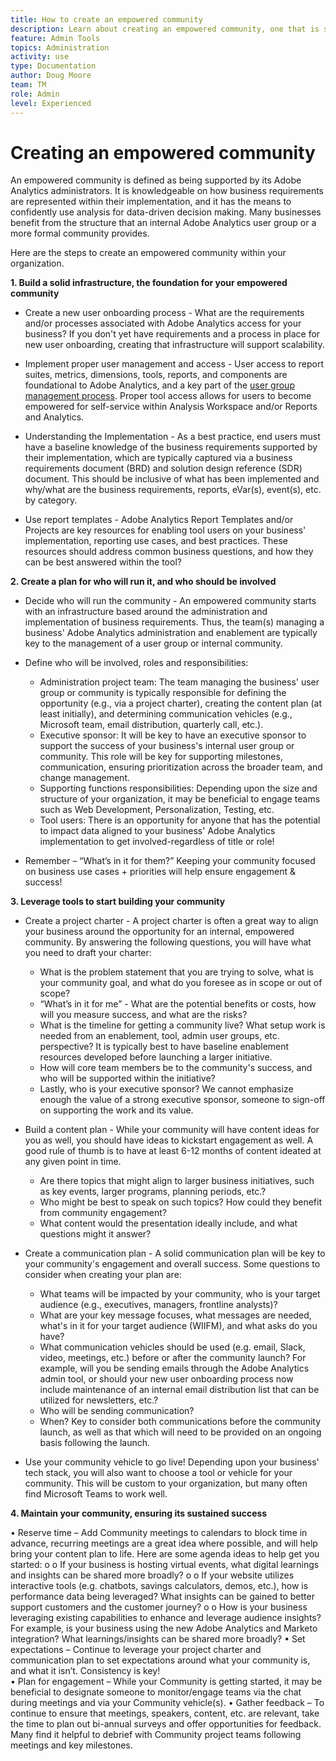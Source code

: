 ```yaml
---
title: How to create an empowered community 
description: Learn about creating an empowered community, one that is supported by its Adobe Analytics administrators, is knowledgeable on how business requirements are represented within their implementation, and has the means to confidently utilize analysis for data-driven decision making. 
feature: Admin Tools
topics: Administration
activity: use
type: Documentation
author: Doug Moore
team: TM
role: Admin
level: Experienced
---
```

# Creating an empowered community

An empowered community is defined as being supported by its Adobe Analytics administrators. It is knowledgeable on how business requirements are represented within their implementation, and it has the means to confidently use analysis for data-driven decision making. Many businesses benefit from the structure that an internal Adobe Analytics user group or a more formal community provides.

Here are the steps to create an empowered community within your organization.

**1. Build a solid infrastructure, the foundation for your empowered community**

* Create a new user onboarding process - What are the requirements and/or processes associated with Adobe Analytics access for your business? If you don't yet have requirements and a process in place for new user onboarding, creating that infrastructure will support scalability. 

* Implement proper user management and access - User access to report suites, metrics, dimensions, tools, reports, and components are foundational to Adobe Analytics, and a key part of the [user group management process](https://experienceleague.adobe.com/docs/analytics/admin/admin-console/home.html?lang=en). Proper tool access allows for users to become empowered for self-service within Analysis Workspace and/or Reports and Analytics.

* Understanding the Implementation - As a best practice, end users must have a baseline knowledge of the business requirements supported by their implementation, which are typically captured via a business requirements document (BRD) and solution design reference (SDR) document. This should be inclusive of what has been implemented and why/what are the business requirements, reports, eVar(s), event(s), etc. by category. 

* Use report templates - Adobe Analytics Report Templates and/or Projects are key resources for enabling tool users on your business' implementation, reporting use cases, and best practices. These resources should address common business questions, and how they can be best answered within the tool? 

**2. Create a plan for who will run it, and who should be involved**

* Decide who will run the community - An empowered community starts with an infrastructure based around the administration and implementation of business requirements. Thus, the team(s) managing a business' Adobe Analytics administration and enablement are typically key to the management of a user group or internal community.

* Define who will be involved, roles and responsibilities:

  * Administration project team: The team managing the business' user group or community is typically responsible for defining the opportunity (e.g., via a project charter), creating the content plan (at least initially), and determining communication vehicles (e.g., Microsoft team, email distribution, quarterly call, etc.).
  * Executive sponsor: It will be key to have an executive sponsor to support the success of your business's internal user group or community. This role will be key for supporting milestones, communication, ensuring prioritization across the broader team, and change management.
  * Supporting functions responsibilities: Depending upon the size and structure of your organization, it may be beneficial to engage teams such as Web Development, Personalization, Testing, etc.
  * Tool users: There is an opportunity for anyone that has the potential to impact data aligned to your business' Adobe Analytics implementation to get involved-regardless of title or role! 

* Remember – “What’s in it for them?” Keeping your community focused on business use cases + priorities will help ensure engagement & success! 

**3. Leverage tools to start building your community**

* Create a project charter - A project charter is often a great way to align your business around the opportunity for an internal, empowered community. By answering the following questions, you will have what you need to draft your charter:

  * What is the problem statement that you are trying to solve, what is your community goal, and what do you foresee as in scope or out of scope?
  * “What’s in it for me” - What are the potential benefits or costs, how will you measure success, and what are the risks?
  * What is the timeline for getting a community live? What setup work is needed from an enablement, tool, admin user groups, etc. perspective? It is typically best to have baseline enablement resources developed before launching a larger initiative. 
  * How will core team members be to the community's success, and who will be supported within the initiative?
  * Lastly, who is your executive sponsor? We cannot emphasize enough the value of a strong executive sponsor, someone to sign-off on supporting the work and its value.

* Build a content plan - While your community will have content ideas for you as well, you should have ideas to kickstart engagement as well. A good rule of thumb is to have at least 6-12 months of content ideated at any given point in time.

  * Are there topics that might align to larger business initiatives, such as key events, larger programs, planning periods, etc.?
  * Who might be best to speak on such topics? How could they benefit from community engagement?
  * What content would the presentation ideally include, and what questions might it answer?

* Create a communication plan - A solid communication plan will be key to your community's engagement and overall success. Some questions to consider when creating your plan are:
  
  * What teams will be impacted by your community, who is your target audience (e.g., executives, managers, frontline analysts)? 
  * What are your key message focuses, what messages are needed, what's in it for your target audience (WIIFM), and what asks do you have?
  * What communication vehicles should be used (e.g. email, Slack, video, meetings, etc.) before or after the community launch? For example, will you be sending emails through the Adobe Analytics admin tool, or should your new user onboarding process now include maintenance of an internal email distribution list that can be utilized for newsletters, etc.? 
  * Who will be sending communication?
  * When? Key to consider both communications before the community launch, as well as that which will need to be provided on an ongoing basis following the launch. 

* Use your community vehicle to go live! Depending upon your business' tech stack, you will also want to choose a tool or vehicle for your community. This will be custom to your organization, but many often find Microsoft Teams to work well.

**4. Maintain your community, ensuring its sustained success**

•	Reserve time – Add Community meetings to calendars to block time in advance, recurring meetings are a great idea where possible, and will help bring your content plan to life. Here are some agenda ideas to help get you started:
o	o   If your business is hosting virtual events, what digital learnings and insights can be shared more broadly?
o	o   If your website utilizes interactive tools (e.g. chatbots, savings calculators, demos, etc.), how is performance data being leveraged? What insights can be gained to better support customers and the customer journey?
o	o   How is your business leveraging existing capabilities to enhance and leverage audience insights? For example, is your business using the new Adobe Analytics and Marketo integration? What learnings/insights can be shared more broadly?
•	Set expectations – Continue to leverage your project charter and communication plan to set expectations around what your community is, and what it isn’t. Consistency is key!  
•	Plan for engagement – While your Community is getting started, it may be beneficial to designate someone to monitor/engage teams via the chat during meetings and via your Community vehicle(s).
•	Gather feedback – To continue to ensure that meetings, speakers, content, etc. are relevant, take the time to plan out bi-annual surveys and offer opportunities for feedback. Many find it helpful to debrief with Community project teams following meetings and key milestones. 
